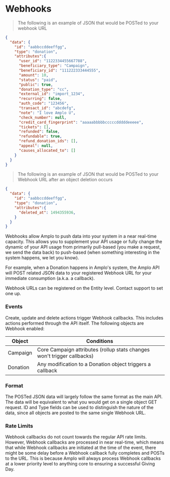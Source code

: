 # Webhooks

> The following is an example of JSON that would be POSTed to your webhook URL

```json
{
  "data": {
    "id": "aabbccddeeffgg",
    "type": "donation",
    "attributes":{
      "user_id": "1122334455667788",
      "beneficiary_type": "Campaign",
      "beneficiary_id": "111222333444555",
      "amount": 10,
      "status": "paid",
      "public": true,
      "donation_type": "cc",
      "external_id": "import_1234",
      "recurring": false,
      "auth_code": "123456",
      "transact_id": "abcdefg",
      "note": "I love Amplo U",
      "check_number": null,
      "credit_card_fingerprint": "aaaaabbbbbcccccdddddeeeee",
      "tickets": [],
      "refunded": false,
      "refundable": true,
      "refund_donation_ids": [],
      "appeal": null,
      "causes_allocated_to": []
    }
  }
}
```

> The following is an example of JSON that would be POSTed to your Webhook URL after an object deletion occurs

```json
{
  "data": {
    "id": "aabbccddeeffgg",
    "type": "donation",
    "attributes":{
      "deleted_at": 1494355936,
    }
  }
}
```

Webhooks allow Amplo to push data into your system in a near real-time capacity.
This allows you to supplement your API usage or fully change the dynamic of your API
usage from primarily pull-based (you make a request, we send the data back) to
push-based (when something interesting in the system happens, we let you know).

For example, when a Donation happens in Amplo's system, the Amplo API will POST related
JSON data to your registered Webhook URL for your immediate consumption (a.k.a. a callback).  

Webhook URLs can be registered on the Entity level.  Contact support to set one up.

### Events

Create, update and delete actions trigger Webhook callbacks. This includes actions performed
through the API itself.  The following objects are Webhook enabled:

Object | Conditions
------ | -----------
Campaign | Core Campaign attributes (rollup stats changes won't trigger callbacks)
Donation | Any modification to a Donation object triggers a callback


### Format

The POSTed JSON data will largely follow the same format as the main API.  The data will
be equivalent to what you would get on a single object GET request.  ID and Type fields
can be used to distinguish the nature of the data, since all objects are posted to the same
single Webhook URL.  

### Rate Limits

Webhook callbacks do not count towards the regular API rate limits. However, Webhook
callbacks are processed in near real-time, which means that while Webhook callbacks are initiated
at the time of the event, there might be some delay before a Webhook callback fully
completes and POSTs to the URL.  This is because Amplo will always process Webhook
callbacks at a lower priority level to anything core to ensuring a successful Giving Day.
